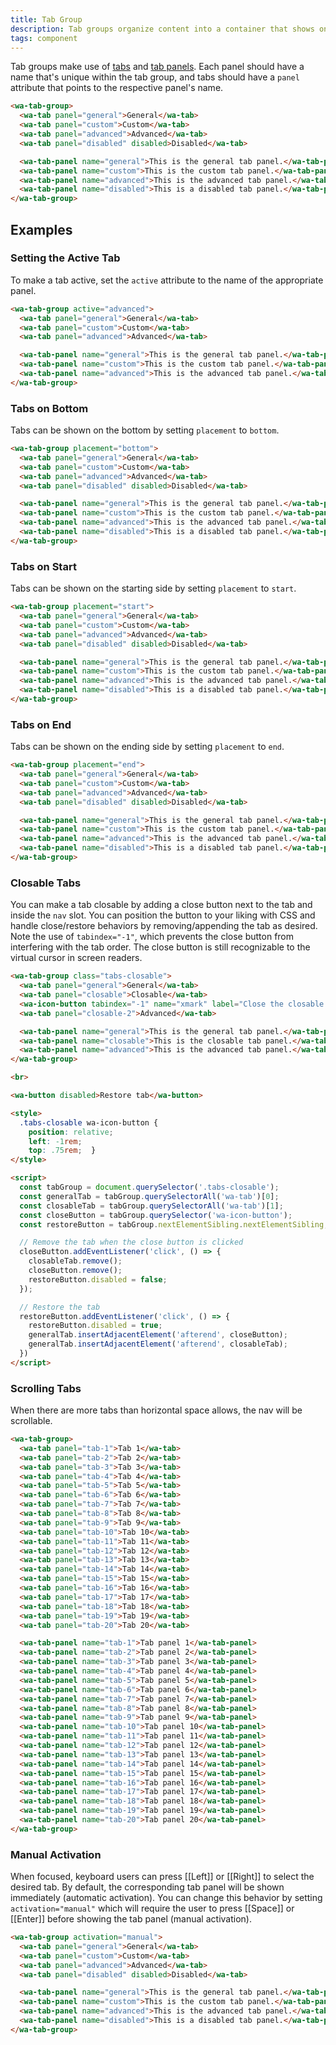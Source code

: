 ```yaml
---
title: Tab Group
description: Tab groups organize content into a container that shows one section at a time.
tags: component
---
```


Tab groups make use of [tabs](/docs/components/tab) and [tab panels](/docs/components/tab-panel). Each panel should have a name that's unique within the tab group, and tabs should have a `panel` attribute that points to the respective panel's name.

```html {.example}
<wa-tab-group>
  <wa-tab panel="general">General</wa-tab>
  <wa-tab panel="custom">Custom</wa-tab>
  <wa-tab panel="advanced">Advanced</wa-tab>
  <wa-tab panel="disabled" disabled>Disabled</wa-tab>

  <wa-tab-panel name="general">This is the general tab panel.</wa-tab-panel>
  <wa-tab-panel name="custom">This is the custom tab panel.</wa-tab-panel>
  <wa-tab-panel name="advanced">This is the advanced tab panel.</wa-tab-panel>
  <wa-tab-panel name="disabled">This is a disabled tab panel.</wa-tab-panel>
</wa-tab-group>
```

## Examples

### Setting the Active Tab

To make a tab active, set the `active` attribute to the name of the appropriate panel.

```html {.example}
<wa-tab-group active="advanced">
  <wa-tab panel="general">General</wa-tab>
  <wa-tab panel="custom">Custom</wa-tab>
  <wa-tab panel="advanced">Advanced</wa-tab>

  <wa-tab-panel name="general">This is the general tab panel.</wa-tab-panel>
  <wa-tab-panel name="custom">This is the custom tab panel.</wa-tab-panel>
  <wa-tab-panel name="advanced">This is the advanced tab panel.</wa-tab-panel>
</wa-tab-group>
```

### Tabs on Bottom

Tabs can be shown on the bottom by setting `placement` to `bottom`.

```html {.example}
<wa-tab-group placement="bottom">
  <wa-tab panel="general">General</wa-tab>
  <wa-tab panel="custom">Custom</wa-tab>
  <wa-tab panel="advanced">Advanced</wa-tab>
  <wa-tab panel="disabled" disabled>Disabled</wa-tab>

  <wa-tab-panel name="general">This is the general tab panel.</wa-tab-panel>
  <wa-tab-panel name="custom">This is the custom tab panel.</wa-tab-panel>
  <wa-tab-panel name="advanced">This is the advanced tab panel.</wa-tab-panel>
  <wa-tab-panel name="disabled">This is a disabled tab panel.</wa-tab-panel>
</wa-tab-group>
```

### Tabs on Start

Tabs can be shown on the starting side by setting `placement` to `start`.

```html {.example}
<wa-tab-group placement="start">
  <wa-tab panel="general">General</wa-tab>
  <wa-tab panel="custom">Custom</wa-tab>
  <wa-tab panel="advanced">Advanced</wa-tab>
  <wa-tab panel="disabled" disabled>Disabled</wa-tab>

  <wa-tab-panel name="general">This is the general tab panel.</wa-tab-panel>
  <wa-tab-panel name="custom">This is the custom tab panel.</wa-tab-panel>
  <wa-tab-panel name="advanced">This is the advanced tab panel.</wa-tab-panel>
  <wa-tab-panel name="disabled">This is a disabled tab panel.</wa-tab-panel>
</wa-tab-group>
```

### Tabs on End

Tabs can be shown on the ending side by setting `placement` to `end`.

```html {.example}
<wa-tab-group placement="end">
  <wa-tab panel="general">General</wa-tab>
  <wa-tab panel="custom">Custom</wa-tab>
  <wa-tab panel="advanced">Advanced</wa-tab>
  <wa-tab panel="disabled" disabled>Disabled</wa-tab>

  <wa-tab-panel name="general">This is the general tab panel.</wa-tab-panel>
  <wa-tab-panel name="custom">This is the custom tab panel.</wa-tab-panel>
  <wa-tab-panel name="advanced">This is the advanced tab panel.</wa-tab-panel>
  <wa-tab-panel name="disabled">This is a disabled tab panel.</wa-tab-panel>
</wa-tab-group>
```

### Closable Tabs

You can make a tab closable by adding a close button next to the tab and inside the `nav` slot. You can position the button to your liking with CSS and handle close/restore behaviors by removing/appending the tab as desired. Note the use of `tabindex="-1"`, which prevents the close button from interfering with the tab order. The close button is still recognizable to the virtual cursor in screen readers.

```html {.example}
<wa-tab-group class="tabs-closable">
  <wa-tab panel="general">General</wa-tab>
  <wa-tab panel="closable">Closable</wa-tab>
  <wa-icon-button tabindex="-1" name="xmark" label="Close the closable tab"></wa-icon-button>
  <wa-tab panel="closable-2">Advanced</wa-tab>

  <wa-tab-panel name="general">This is the general tab panel.</wa-tab-panel>
  <wa-tab-panel name="closable">This is the closable tab panel.</wa-tab-panel>
  <wa-tab-panel name="advanced">This is the advanced tab panel.</wa-tab-panel>
</wa-tab-group>

<br>

<wa-button disabled>Restore tab</wa-button>

<style>
  .tabs-closable wa-icon-button {
    position: relative;
    left: -1rem;
    top: .75rem;  }
</style>

<script>
  const tabGroup = document.querySelector('.tabs-closable');
  const generalTab = tabGroup.querySelectorAll('wa-tab')[0];
  const closableTab = tabGroup.querySelectorAll('wa-tab')[1];
  const closeButton = tabGroup.querySelector('wa-icon-button');
  const restoreButton = tabGroup.nextElementSibling.nextElementSibling;

  // Remove the tab when the close button is clicked
  closeButton.addEventListener('click', () => {
    closableTab.remove();
    closeButton.remove();
    restoreButton.disabled = false;
  });

  // Restore the tab
  restoreButton.addEventListener('click', () => {
    restoreButton.disabled = true;
    generalTab.insertAdjacentElement('afterend', closeButton);
    generalTab.insertAdjacentElement('afterend', closableTab);
  })
</script>
```

### Scrolling Tabs

When there are more tabs than horizontal space allows, the nav will be scrollable.

```html {.example}
<wa-tab-group>
  <wa-tab panel="tab-1">Tab 1</wa-tab>
  <wa-tab panel="tab-2">Tab 2</wa-tab>
  <wa-tab panel="tab-3">Tab 3</wa-tab>
  <wa-tab panel="tab-4">Tab 4</wa-tab>
  <wa-tab panel="tab-5">Tab 5</wa-tab>
  <wa-tab panel="tab-6">Tab 6</wa-tab>
  <wa-tab panel="tab-7">Tab 7</wa-tab>
  <wa-tab panel="tab-8">Tab 8</wa-tab>
  <wa-tab panel="tab-9">Tab 9</wa-tab>
  <wa-tab panel="tab-10">Tab 10</wa-tab>
  <wa-tab panel="tab-11">Tab 11</wa-tab>
  <wa-tab panel="tab-12">Tab 12</wa-tab>
  <wa-tab panel="tab-13">Tab 13</wa-tab>
  <wa-tab panel="tab-14">Tab 14</wa-tab>
  <wa-tab panel="tab-15">Tab 15</wa-tab>
  <wa-tab panel="tab-16">Tab 16</wa-tab>
  <wa-tab panel="tab-17">Tab 17</wa-tab>
  <wa-tab panel="tab-18">Tab 18</wa-tab>
  <wa-tab panel="tab-19">Tab 19</wa-tab>
  <wa-tab panel="tab-20">Tab 20</wa-tab>

  <wa-tab-panel name="tab-1">Tab panel 1</wa-tab-panel>
  <wa-tab-panel name="tab-2">Tab panel 2</wa-tab-panel>
  <wa-tab-panel name="tab-3">Tab panel 3</wa-tab-panel>
  <wa-tab-panel name="tab-4">Tab panel 4</wa-tab-panel>
  <wa-tab-panel name="tab-5">Tab panel 5</wa-tab-panel>
  <wa-tab-panel name="tab-6">Tab panel 6</wa-tab-panel>
  <wa-tab-panel name="tab-7">Tab panel 7</wa-tab-panel>
  <wa-tab-panel name="tab-8">Tab panel 8</wa-tab-panel>
  <wa-tab-panel name="tab-9">Tab panel 9</wa-tab-panel>
  <wa-tab-panel name="tab-10">Tab panel 10</wa-tab-panel>
  <wa-tab-panel name="tab-11">Tab panel 11</wa-tab-panel>
  <wa-tab-panel name="tab-12">Tab panel 12</wa-tab-panel>
  <wa-tab-panel name="tab-13">Tab panel 13</wa-tab-panel>
  <wa-tab-panel name="tab-14">Tab panel 14</wa-tab-panel>
  <wa-tab-panel name="tab-15">Tab panel 15</wa-tab-panel>
  <wa-tab-panel name="tab-16">Tab panel 16</wa-tab-panel>
  <wa-tab-panel name="tab-17">Tab panel 17</wa-tab-panel>
  <wa-tab-panel name="tab-18">Tab panel 18</wa-tab-panel>
  <wa-tab-panel name="tab-19">Tab panel 19</wa-tab-panel>
  <wa-tab-panel name="tab-20">Tab panel 20</wa-tab-panel>
</wa-tab-group>
```

### Manual Activation

When focused, keyboard users can press [[Left]] or [[Right]] to select the desired tab. By default, the corresponding tab panel will be shown immediately (automatic activation). You can change this behavior by setting `activation="manual"` which will require the user to press [[Space]] or [[Enter]] before showing the tab panel (manual activation).

```html {.example}
<wa-tab-group activation="manual">
  <wa-tab panel="general">General</wa-tab>
  <wa-tab panel="custom">Custom</wa-tab>
  <wa-tab panel="advanced">Advanced</wa-tab>
  <wa-tab panel="disabled" disabled>Disabled</wa-tab>

  <wa-tab-panel name="general">This is the general tab panel.</wa-tab-panel>
  <wa-tab-panel name="custom">This is the custom tab panel.</wa-tab-panel>
  <wa-tab-panel name="advanced">This is the advanced tab panel.</wa-tab-panel>
  <wa-tab-panel name="disabled">This is a disabled tab panel.</wa-tab-panel>
</wa-tab-group>
```
